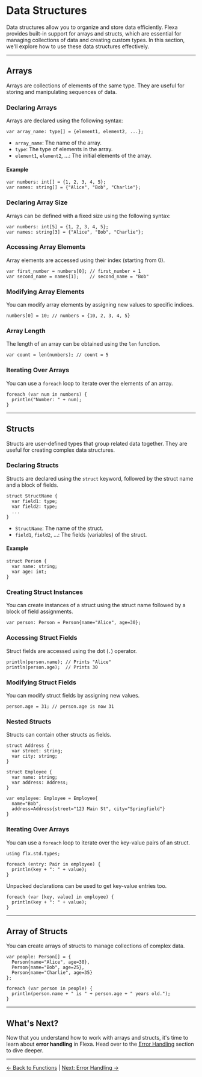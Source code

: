 # Data Structures

Data structures allow you to organize and store data efficiently. Flexa provides built-in support for arrays and structs, which are essential for managing collections of data and creating custom types. In this section, we'll explore how to use these data structures effectively.

---

## Arrays

Arrays are collections of elements of the same type. They are useful for storing and manipulating sequences of data.

### Declaring Arrays
Arrays are declared using the following syntax:

```flexa
var array_name: type[] = {element1, element2, ...};
```

- `array_name`: The name of the array.
- `type`: The type of elements in the array.
- `element1`, `element2`, ...: The initial elements of the array.

#### Example
```flexa
var numbers: int[] = {1, 2, 3, 4, 5};
var names: string[] = {"Alice", "Bob", "Charlie"};
```

### Declaring Array Size
Arrays can be defined with a fixed size using the following syntax:

```flexa
var numbers: int[5] = {1, 2, 3, 4, 5};
var names: string[3] = {"Alice", "Bob", "Charlie"};
```

### Accessing Array Elements
Array elements are accessed using their index (starting from 0).

```flexa
var first_number = numbers[0]; // first_number = 1
var second_name = names[1];    // second_name = "Bob"
```

### Modifying Array Elements
You can modify array elements by assigning new values to specific indices.

```flexa
numbers[0] = 10; // numbers = {10, 2, 3, 4, 5}
```

### Array Length
The length of an array can be obtained using the `len` function.

```flexa
var count = len(numbers); // count = 5
```

### Iterating Over Arrays
You can use a `foreach` loop to iterate over the elements of an array.

```flexa
foreach (var num in numbers) {
  println("Number: " + num);
}
```

---

## Structs

Structs are user-defined types that group related data together. They are useful for creating complex data structures.

### Declaring Structs
Structs are declared using the `struct` keyword, followed by the struct name and a block of fields.

```flexa
struct StructName {
  var field1: type;
  var field2: type;
  ...
}
```

- `StructName`: The name of the struct.
- `field1`, `field2`, ...: The fields (variables) of the struct.

#### Example
```flexa
struct Person {
  var name: string;
  var age: int;
}
```

### Creating Struct Instances
You can create instances of a struct using the struct name followed by a block of field assignments.

```flexa
var person: Person = Person{name="Alice", age=30};
```

### Accessing Struct Fields
Struct fields are accessed using the dot (`.`) operator.

```flexa
println(person.name); // Prints "Alice"
println(person.age);  // Prints 30
```

### Modifying Struct Fields
You can modify struct fields by assigning new values.

```flexa
person.age = 31; // person.age is now 31
```

### Nested Structs
Structs can contain other structs as fields.

```flexa
struct Address {
  var street: string;
  var city: string;
}

struct Employee {
  var name: string;
  var address: Address;
}

var employee: Employee = Employee{
  name="Bob",
  address=Address{street="123 Main St", city="Springfield"}
}
```

### Iterating Over Arrays
You can use a `foreach` loop to iterate over the key-value pairs of an struct.

```flexa
using flx.std.types;

foreach (entry: Pair in employee) {
  println(key + ": " + value);
}
```

Unpacked declarations can be used to get key-value entries too.

```flexa
foreach (var [key, value] in employee) {
  println(key + ": " + value);
}
```

---

## Array of Structs

You can create arrays of structs to manage collections of complex data.

```flexa
var people: Person[] = {
  Person{name="Alice", age=30},
  Person{name="Bob", age=25},
  Person{name="Charlie", age=35}
};

foreach (var person in people) {
  println(person.name + " is " + person.age + " years old.");
}
```

---

## What's Next?

Now that you understand how to work with arrays and structs, it's time to learn about **error handling** in Flexa. Head over to the [Error Handling](error-handling) section to dive deeper.

---

[← Back to Functions](functions) | [Next: Error Handling →](error-handling)
